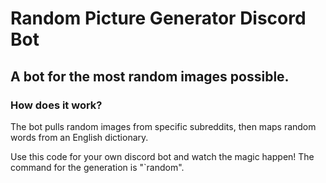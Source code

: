 # Random Picture Generator Discord Bot
## A bot for the most random images possible.


### How does it work?

The bot pulls random images from specific subreddits, then maps random words from an English dictionary.

Use this code for your own discord bot and watch the magic happen! The command for the generation is "`random".
